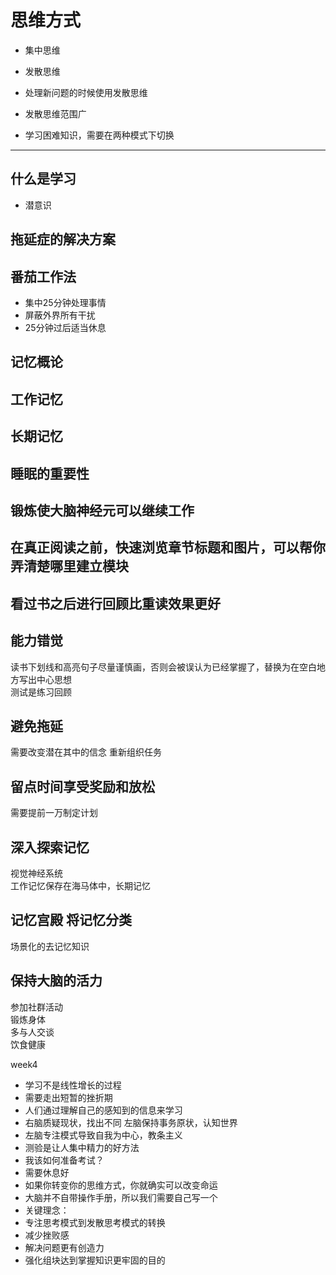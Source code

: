 # 思维方式

* 集中思维
* 发散思维

* 处理新问题的时候使用发散思维
* 发散思维范围广
* 学习困难知识，需要在两种模式下切换

---

## 什么是学习

* 潜意识

## 拖延症的解决方案

## 番茄工作法

* 集中25分钟处理事情
* 屏蔽外界所有干扰
* 25分钟过后适当休息

## 记忆概论

## 工作记忆

## 长期记忆

## 睡眠的重要性

## 锻炼使大脑神经元可以继续工作

## 在真正阅读之前，快速浏览章节标题和图片，可以帮你弄清楚哪里建立模块

## 看过书之后进行回顾比重读效果更好

## 能力错觉
读书下划线和高亮句子尽量谨慎画，否则会被误认为已经掌握了，替换为在空白地方写出中心思想  
测试是练习回顾

## 避免拖延
需要改变潜在其中的信念
重新组织任务

## 留点时间享受奖励和放松
需要提前一万制定计划

## 深入探索记忆
视觉神经系统  
工作记忆保存在海马体中，长期记忆

## 记忆宫殿 将记忆分类
场景化的去记忆知识

## 保持大脑的活力
参加社群活动  
锻炼身体  
多与人交谈  
饮食健康  

week4
* 学习不是线性增长的过程
* 需要走出短暂的挫折期
* 人们通过理解自己的感知到的信息来学习
* 右脑质疑现状，找出不同  左脑保持事务原状，认知世界
* 左脑专注模式导致自我为中心，教条主义
* 测验是让人集中精力的好方法
* 我该如何准备考试？
 * 需要休息好
* 如果你转变你的思维方式，你就确实可以改变命运
* 大脑并不自带操作手册，所以我们需要自己写一个
* 关键理念：
 * 专注思考模式到发散思考模式的转换
 * 减少挫败感
 * 解决问题更有创造力
 * 强化组块达到掌握知识更牢固的目的
